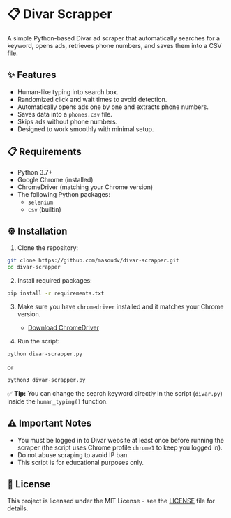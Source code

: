 # 📋 Divar Scrapper 

A simple Python-based Divar ad scraper that automatically searches for a keyword, opens ads, retrieves phone numbers, and saves them into a CSV file.

## ✨ Features
- Human-like typing into search box.
- Randomized click and wait times to avoid detection.
- Automatically opens ads one by one and extracts phone numbers.
- Saves data into a `phones.csv` file.
- Skips ads without phone numbers.
- Designed to work smoothly with minimal setup.

## 📋 Requirements
- Python 3.7+
- Google Chrome (installed)
- ChromeDriver (matching your Chrome version)
- The following Python packages:
  - `selenium`
  - `csv` (builtin)

## ⚙️ Installation

1. Clone the repository:

```bash
git clone https://github.com/masoudv/divar-scrapper.git
cd divar-scrapper
```

2. Install required packages:

```bash
pip install -r requirements.txt
```

3. Make sure you have `chromedriver` installed and it matches your Chrome version.
   - [Download ChromeDriver](https://sites.google.com/a/chromium.org/chromedriver/)

4. Run the script:

```bash
python divar-scrapper.py
```

or

```bash
python3 divar-scrapper.py
```

✅ **Tip:** You can change the search keyword directly in the script (`divar.py`) inside the `human_typing()` function.

## ⚠️ Important Notes
- You must be logged in to Divar website at least once before running the scraper (the script uses Chrome profile `chrome1` to keep you logged in).
- Do not abuse scraping to avoid IP ban.
- This script is for educational purposes only.

## 📄 License
This project is licensed under the MIT License - see the [LICENSE](LICENSE) file for details.

